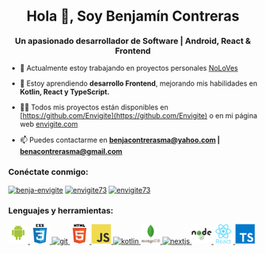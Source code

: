 <h1 align="center">Hola 👋, Soy Benjamín Contreras</h1>
<h3 align="center">Un apasionado desarrollador de Software | Android, React & Frontend</h3>

- 🔭 Actualmente estoy trabajando en proyectos personales [NoLoVes](https://github.com/Envigite/NoLoVes)

- 🌱 Estoy aprendiendo **desarrollo Frontend**, mejorando mis habilidades en **Kotlin, React y TypeScript.**

- 👨‍💻 Todos mis proyectos están disponibles en [https://github.com/Envigite](https://github.com/Envigite) o en mi página web [envigite.com](https://d2t4pavelkvz7k.cloudfront.net/)

- 📫 Puedes contactarme en **benjacontrerasma@yahoo.com | benacontrerasma@gmail.com**

<h3 align="left">Conéctate conmigo:</h3>
<p align="left">
<a href="https://linkedin.com/in/benja-envigite" target="blank"><img align="center" src="https://raw.githubusercontent.com/rahuldkjain/github-profile-readme-generator/master/src/images/icons/Social/linked-in-alt.svg" alt="benja-envigite" height="30" width="40" /></a>
<a href="https://instagram.com/envigite73" target="blank"><img align="center" src="https://raw.githubusercontent.com/rahuldkjain/github-profile-readme-generator/master/src/images/icons/Social/instagram.svg" alt="envigite73" height="30" width="40" /></a>
<a href="https://d2t4pavelkvz7k.cloudfront.net/" target="blank"><img align="center" src="https://github.com/Envigite/Envigite_web/blob/main/app/favicon.ico" alt="envigite73" height="40" width="40" /></a>
</p>

<h3 align="left">Lenguajes y herramientas:</h3>
<p align="left"> <a href="https://developer.android.com" target="_blank" rel="noreferrer"> <img src="https://raw.githubusercontent.com/devicons/devicon/master/icons/android/android-original-wordmark.svg" alt="android" width="40" height="40"/> </a> <a href="https://www.w3schools.com/css/" target="_blank" rel="noreferrer"> <img src="https://raw.githubusercontent.com/devicons/devicon/master/icons/css3/css3-original-wordmark.svg" alt="css3" width="40" height="40"/> </a> <a href="https://git-scm.com/" target="_blank" rel="noreferrer"> <img src="https://www.vectorlogo.zone/logos/git-scm/git-scm-icon.svg" alt="git" width="40" height="40"/> </a> <a href="https://www.w3.org/html/" target="_blank" rel="noreferrer"> <img src="https://raw.githubusercontent.com/devicons/devicon/master/icons/html5/html5-original-wordmark.svg" alt="html5" width="40" height="40"/> </a> <a href="https://developer.mozilla.org/en-US/docs/Web/JavaScript" target="_blank" rel="noreferrer"> <img src="https://raw.githubusercontent.com/devicons/devicon/master/icons/javascript/javascript-original.svg" alt="javascript" width="40" height="40"/> </a> <a href="https://kotlinlang.org" target="_blank" rel="noreferrer"> <img src="https://www.vectorlogo.zone/logos/kotlinlang/kotlinlang-icon.svg" alt="kotlin" width="40" height="40"/> </a> <a href="https://www.mongodb.com/" target="_blank" rel="noreferrer"> <img src="https://raw.githubusercontent.com/devicons/devicon/master/icons/mongodb/mongodb-original-wordmark.svg" alt="mongodb" width="40" height="40"/> </a> <a href="https://nextjs.org/" target="_blank" rel="noreferrer"> <img src="https://cdn.worldvectorlogo.com/logos/nextjs-2.svg" alt="nextjs" width="40" height="40"/> </a> <a href="https://nodejs.org" target="_blank" rel="noreferrer"> <img src="https://raw.githubusercontent.com/devicons/devicon/master/icons/nodejs/nodejs-original-wordmark.svg" alt="nodejs" width="40" height="40"/> </a> <a href="https://reactjs.org/" target="_blank" rel="noreferrer"> <img src="https://raw.githubusercontent.com/devicons/devicon/master/icons/react/react-original-wordmark.svg" alt="react" width="40" height="40"/> </a> <a href="https://www.typescriptlang.org/" target="_blank" rel="noreferrer"> <img src="https://raw.githubusercontent.com/devicons/devicon/master/icons/typescript/typescript-original.svg" alt="typescript" width="40" height="40"/> </a> </p>
